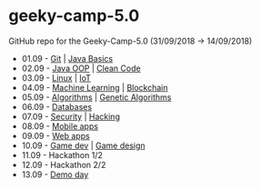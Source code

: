 # geeky-camp-5.0

GitHub repo for the Geeky-Camp-5.0 (31/09/2018 -> 14/09/2018)

- 01.09 - [Git](/01-git/) | [Java Basics](/02-java-basics/)
- 02.09 - [Java OOP](/03-java-oop/) | [Clean Code](/04-clean-code)
- 03.09 - [Linux](/05-linux/) | [IoT](/06-internet-of-things)
- 04.09 - [Machine Learning](/07-machine-learning/) | [Blockchain](/08-blockchain/)
- 05.09 - [Algorithms](/09-algorithms/) | [Genetic Algorithms](/10-genetic-algorithms) 
- 06.09 - [Databases](/11-databases)
- 07.09 - [Security](/12-security) | [Hacking](/13-hacking)
- 08.09 - [Mobile apps](14-mobile-dev)
- 09.09 - [Web apps](/15-web-dev)
- 10.09 - [Game dev](/16-game-dev) | [Game design](/17-game-design)
- 11.09 - Hackathon 1/2
- 12.09 - Hackathon 2/2
- 13.09 - [Demo day](https://github.com/deliriumproducts/luncher-box)
